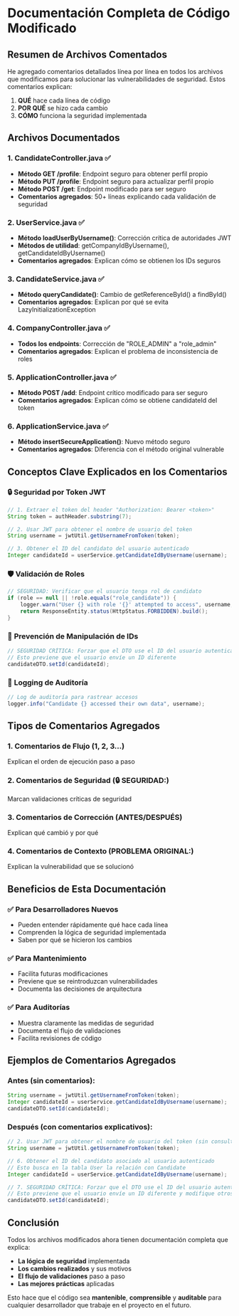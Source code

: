 # Documentación Completa de Código Modificado

## Resumen de Archivos Comentados

He agregado comentarios detallados línea por línea en todos los archivos que modificamos para solucionar las vulnerabilidades de seguridad. Estos comentarios explican:

1. **QUÉ** hace cada línea de código
2. **POR QUÉ** se hizo cada cambio
3. **CÓMO** funciona la seguridad implementada

## Archivos Documentados

### 1. **CandidateController.java** ✅
- **Método GET /profile**: Endpoint seguro para obtener perfil propio
- **Método PUT /profile**: Endpoint seguro para actualizar perfil propio  
- **Método POST /get**: Endpoint modificado para ser seguro
- **Comentarios agregados**: 50+ líneas explicando cada validación de seguridad

### 2. **UserService.java** ✅  
- **Método loadUserByUsername()**: Corrección crítica de autoridades JWT
- **Métodos de utilidad**: getCompanyIdByUsername(), getCandidateIdByUsername()
- **Comentarios agregados**: Explican cómo se obtienen los IDs seguros

### 3. **CandidateService.java** ✅
- **Método queryCandidate()**: Cambio de getReferenceById() a findById()
- **Comentarios agregados**: Explican por qué se evita LazyInitializationException

### 4. **CompanyController.java** ✅
- **Todos los endpoints**: Corrección de "ROLE_ADMIN" a "role_admin" 
- **Comentarios agregados**: Explican el problema de inconsistencia de roles

### 5. **ApplicationController.java** ✅
- **Método POST /add**: Endpoint crítico modificado para ser seguro
- **Comentarios agregados**: Explican cómo se obtiene candidateId del token

### 6. **ApplicationService.java** ✅
- **Método insertSecureApplication()**: Nuevo método seguro
- **Comentarios agregados**: Diferencia con el método original vulnerable

## Conceptos Clave Explicados en los Comentarios

### 🔒 **Seguridad por Token JWT**
```java
// 1. Extraer el token del header "Authorization: Bearer <token>"
String token = authHeader.substring(7);

// 2. Usar JWT para obtener el nombre de usuario del token
String username = jwtUtil.getUsernameFromToken(token);

// 3. Obtener el ID del candidato del usuario autenticado  
Integer candidateId = userService.getCandidateIdByUsername(username);
```

### 🛡️ **Validación de Roles**
```java
// SEGURIDAD: Verificar que el usuario tenga rol de candidato
if (role == null || !role.equals("role_candidate")) {
    logger.warn("User {} with role '{}' attempted to access", username, role);
    return ResponseEntity.status(HttpStatus.FORBIDDEN).build();
}
```

### 🔐 **Prevención de Manipulación de IDs**
```java
// SEGURIDAD CRÍTICA: Forzar que el DTO use el ID del usuario autenticado
// Esto previene que el usuario envíe un ID diferente
candidateDTO.setId(candidateId);
```

### 📝 **Logging de Auditoría**
```java
// Log de auditoría para rastrear accesos
logger.info("Candidate {} accessed their own data", username);
```

## Tipos de Comentarios Agregados

### 1. **Comentarios de Flujo** (1, 2, 3...)
Explican el orden de ejecución paso a paso

### 2. **Comentarios de Seguridad** (🔒 SEGURIDAD:)
Marcan validaciones críticas de seguridad

### 3. **Comentarios de Corrección** (ANTES/DESPUÉS)
Explican qué cambió y por qué

### 4. **Comentarios de Contexto** (PROBLEMA ORIGINAL:)
Explican la vulnerabilidad que se solucionó

## Beneficios de Esta Documentación

### ✅ **Para Desarrolladores Nuevos**
- Pueden entender rápidamente qué hace cada línea
- Comprenden la lógica de seguridad implementada
- Saben por qué se hicieron los cambios

### ✅ **Para Mantenimiento**
- Facilita futuras modificaciones
- Previene que se reintroduzcan vulnerabilidades
- Documenta las decisiones de arquitectura

### ✅ **Para Auditorías**
- Muestra claramente las medidas de seguridad
- Documenta el flujo de validaciones
- Facilita revisiones de código

## Ejemplos de Comentarios Agregados

### Antes (sin comentarios):
```java
String username = jwtUtil.getUsernameFromToken(token);
Integer candidateId = userService.getCandidateIdByUsername(username);
candidateDTO.setId(candidateId);
```

### Después (con comentarios explicativos):
```java
// 2. Usar JWT para obtener el nombre de usuario del token (sin consultar la BD)
String username = jwtUtil.getUsernameFromToken(token);

// 6. Obtener el ID del candidato asociado al usuario autenticado
// Esto busca en la tabla User la relación con Candidate
Integer candidateId = userService.getCandidateIdByUsername(username);

// 7. SEGURIDAD CRÍTICA: Forzar que el DTO use el ID del usuario autenticado
// Esto previene que el usuario envíe un ID diferente y modifique otros perfiles
candidateDTO.setId(candidateId);
```

## Conclusión

Todos los archivos modificados ahora tienen documentación completa que explica:
- **La lógica de seguridad** implementada
- **Los cambios realizados** y sus motivos  
- **El flujo de validaciones** paso a paso
- **Las mejores prácticas** aplicadas

Esto hace que el código sea **mantenible**, **comprensible** y **auditable** para cualquier desarrollador que trabaje en el proyecto en el futuro.
